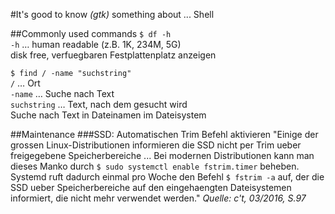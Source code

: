 #It's good to know *(gtk)* something about ... Shell

<!-- This document is written in pandoc's markdown version -->

##Commonly used commands
`$ df -h`  
`-h` … human readable (z.B. 1K, 234M, 5G)  
disk free, verfuegbaren Festplattenplatz anzeigen

`$ find / -name "suchstring"`  
`/` … Ort  
`-name` … Suche nach Text  
`suchstring` … Text, nach dem gesucht wird  
Suche nach Text in Dateinamen im Dateisystem

##Maintenance
###SSD: Automatischen Trim Befehl aktivieren
"Einige der grossen Linux-Distributionen informieren die SSD nicht per Trim
ueber freigegebene Speicherbereiche ... Bei modernen Distributionen kann man
dieses Manko durch `$ sudo systemctl enable fstrim.timer` beheben. Systemd ruft
dadurch einmal pro Woche den Befehl `$ fstrim -a` auf, der die SSD ueber
Speicherbereiche auf den eingehaengten Dateisystemen informiert, die nicht
mehr verwendet werden."
*Quelle: c't, 03/2016, S.97* 

